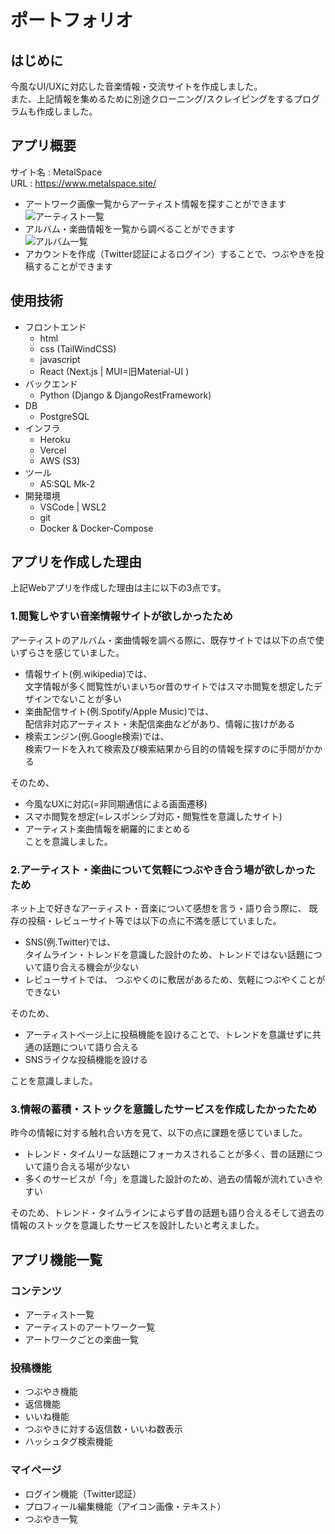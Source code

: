 # ポートフォリオ

## はじめに
今風なUI/UXに対応した音楽情報・交流サイトを作成しました。  
また、上記情報を集めるために別途クローニング/スクレイピングをするプログラムも作成しました。

## アプリ概要

サイト名 : MetalSpace  
URL : https://www.metalspace.site/


- アートワーク画像一覧からアーティスト情報を探すことができます  
![アーティスト一覧](https://github.com/ryo246912/portfolio/wiki/images/artists_v2_r1.gif)
- アルバム・楽曲情報を一覧から調べることができます  
![アルバム一覧](https://github.com/ryo246912/portfolio/wiki/images/artworks.gif)
- アカウントを作成（Twitter認証によるログイン）することで、つぶやきを投稿することができます

## 使用技術

- フロントエンド
	- html
	- css (TailWindCSS)
	- javascript
	- React (Next.js | MUI=旧Material-UI )
- バックエンド
	- Python (Django & DjangoRestFramework)
- DB
  - PostgreSQL
- インフラ
  - Heroku
  - Vercel
  - AWS (S3)
- ツール
  - A5:SQL Mk-2
- 開発環境
  - VSCode | WSL2
  - git
  - Docker & Docker-Compose

## アプリを作成した理由
上記Webアプリを作成した理由は主に以下の3点です。  

### 1.閲覧しやすい音楽情報サイトが欲しかったため

  アーティストのアルバム・楽曲情報を調べる際に、既存サイトでは以下の点で使いずらさを感じていました。  
- 情報サイト(例.wikipedia)では、  
  文字情報が多く閲覧性がいまいちor昔のサイトではスマホ閲覧を想定したデザインでないことが多い
- 楽曲配信サイト(例.Spotify/Apple Music)では、  
配信非対応アーティスト・未配信楽曲などがあり、情報に抜けがある
- 検索エンジン(例.Google検索)では、  
検索ワードを入れて検索及び検索結果から目的の情報を探すのに手間がかかる

そのため、
- 今風なUXに対応(=非同期通信による画面遷移)
- スマホ閲覧を想定(=レスポンシブ対応・閲覧性を意識したサイト)
- アーティスト楽曲情報を網羅的にまとめる  
ことを意識しました。

### 2.アーティスト・楽曲について気軽につぶやき合う場が欲しかったため  
ネット上で好きなアーティスト・音楽について感想を言う・語り合う際に、
既存の投稿・レビューサイト等では以下の点に不満を感じていました。
- SNS(例.Twitter)では、  
  タイムライン・トレンドを意識した設計のため、トレンドではない話題について語り合える機会が少ない
- レビューサイトでは、
  つぶやくのに敷居があるため、気軽につぶやくことができない

そのため、
- アーティストページ上に投稿機能を設けることで、トレンドを意識せずに共通の話題について語り合える
- SNSライクな投稿機能を設ける  

ことを意識しました。

### 3.情報の蓄積・ストックを意識したサービスを作成したかったため

昨今の情報に対する触れ合い方を見て、以下の点に課題を感じていました。
  - トレンド・タイムリーな話題にフォーカスされることが多く、昔の話題について語り合える場が少ない
  - 多くのサービスが「今」を意識した設計のため、過去の情報が流れていきやすい

そのため、トレンド・タイムラインによらず昔の話題も語り合えるそして過去の情報のストックを意識したサービスを設計したいと考えました。

## アプリ機能一覧

### コンテンツ
- アーティスト一覧
- アーティストのアートワーク一覧
- アートワークごとの楽曲一覧

### 投稿機能
- つぶやき機能
- 返信機能
- いいね機能 
- つぶやきに対する返信数・いいね数表示
- ハッシュタグ検索機能

### マイページ
- ログイン機能（Twitter認証）
- プロフィール編集機能（アイコン画像・テキスト）
- つぶやき一覧